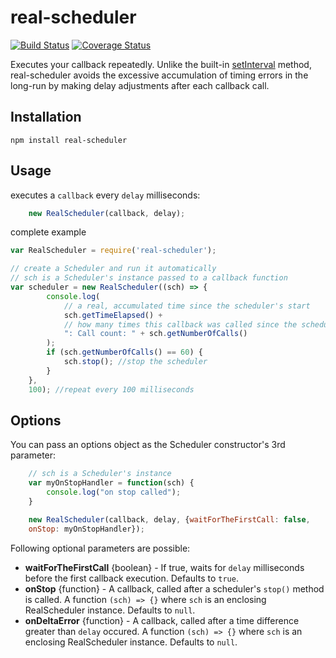 real-scheduler
==================

[![Build Status](https://travis-ci.org/tomaskraus/real-scheduler.svg?branch=master)](https://travis-ci.org/tomaskraus/real-scheduler/)
[![Coverage Status](https://coveralls.io/repos/github/tomaskraus/real-scheduler/badge.svg)](https://coveralls.io/github/tomaskraus/real-scheduler)

Executes your callback repeatedly. Unlike the built-in [setInterval](https://nodejs.org/api/timers.html#timers_setinterval_callback_delay_args) method, real-scheduler avoids the excessive accumulation of timing errors in the long-run by making delay adjustments after each callback call.

Installation
------------

`npm install real-scheduler`

Usage
-----

executes a `callback` every `delay` milliseconds:
```javascript
    new RealScheduler(callback, delay);
```

complete example
```javascript
var RealScheduler = require('real-scheduler');

// create a Scheduler and run it automatically
// sch is a Scheduler's instance passed to a callback function
var scheduler = new RealScheduler((sch) => {
        console.log(
            // a real, accumulated time since the scheduler's start
            sch.getTimeElapsed() +
            // how many times this callback was called since the scheduler's start
            ": Call count: " + sch.getNumberOfCalls()
        );
        if (sch.getNumberOfCalls() == 60) {
            sch.stop(); //stop the scheduler
        }
    },
    100); //repeat every 100 milliseconds

```

Options
-------

You can pass an options object as the Scheduler constructor's 3rd parameter:
```javascript
    // sch is a Scheduler's instance
    var myOnStopHandler = function(sch) {
        console.log("on stop called");
    }

    new RealScheduler(callback, delay, {waitForTheFirstCall: false,
    onStop: myOnStopHandler});
```

Following optional parameters are possible:

* **waitForTheFirstCall** {boolean} - If true, waits for `delay` milliseconds before the first callback execution. Defaults to `true`.
* **onStop** {function} - A callback, called after a scheduler's `stop()` method is called. A function `(sch) => {}` where `sch` is an enclosing RealScheduler instance. Defaults to `null`.
* **onDeltaError** {function} - A callback, called after a time difference greater than `delay` occured. A function `(sch) => {}` where `sch` is an enclosing RealScheduler instance. Defaults to `null`.

